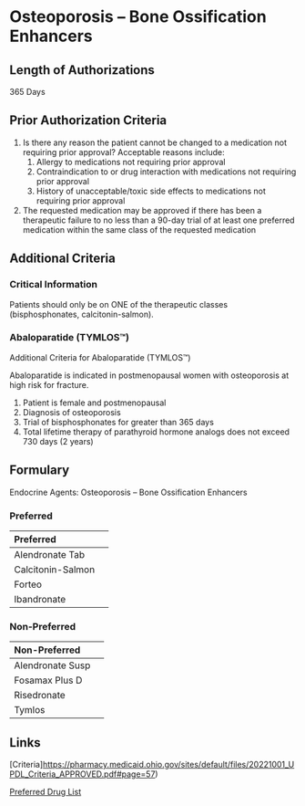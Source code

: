 # Osteoporosis – Bone Ossification Enhancers

## Length of Authorizations

365 Days

## Prior Authorization Criteria

1.  Is there any reason the patient cannot be changed to a medication not requiring prior approval? Acceptable reasons include:
    1.  Allergy to medications not requiring prior approval
    2.  Contraindication to or drug interaction with medications not requiring prior approval
    3.  History of unacceptable/toxic side effects to medications not requiring prior approval
2.  The requested medication may be approved if there has been a therapeutic failure to no less than a 90-day trial of at least one preferred medication within the same class of the requested medication

## Additional Criteria

### Critical Information

Patients should only be on ONE of the therapeutic classes (bisphosphonates, calcitonin-salmon).

### Abaloparatide (TYMLOS™)

Additional Criteria for Abaloparatide (TYMLOS™)

Abaloparatide is indicated in postmenopausal women with osteoporosis at high risk for fracture.

1.  Patient is female and postmenopausal
2.  Diagnosis of osteoporosis
3.  Trial of bisphosphonates for greater than 365 days
4.  Total lifetime therapy of parathyroid hormone analogs does not exceed 730 days (2 years)

## Formulary

Endocrine Agents: Osteoporosis – Bone Ossification Enhancers

### Preferred

| Preferred         |      |
| :---------------- | ---: |
| Alendronate Tab   |      |
| Calcitonin-Salmon |      |
| Forteo            |      |
| Ibandronate       |      |

### Non-Preferred

| Non-Preferred    |      |
| :--------------- | ---: |
| Alendronate Susp |      |
| Fosamax Plus D   |      |
| Risedronate      |      |
| Tymlos           |      |

## Links

[Criteria]https://pharmacy.medicaid.ohio.gov/sites/default/files/20221001_UPDL_Criteria_APPROVED.pdf#page=57)

[Preferred Drug List](https://pharmacy.medicaid.ohio.gov/sites/default/files/20221001_UPDL_APPROVED_.pdf#page=22)